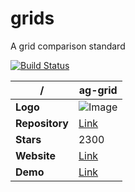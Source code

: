 # grids
A grid comparison standard

[![Build Status](https://travis-ci.org/AmitMY/grids.svg?branch=master)](https://travis-ci.org/AmitMY/grids)

|**/**|ag-grid|
|-----|-------|
|**Logo**|![Image](https://www.ag-grid.com/images/logo.png)|
|**Repository**|[Link](https://github.com/ceolter/ag-grid)|
|**Stars**|2300|
|**Website**|[Link](https://www.ag-grid.com/)|
|**Demo**|[Link](https://www.ag-grid.com/example.php)|